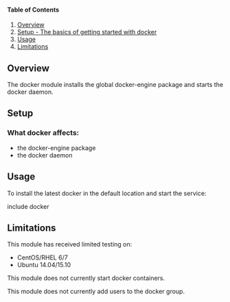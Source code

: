 #### Table of Contents

1. [Overview](#overview)
1. [Setup - The basics of getting started with docker](#setup)
1. [Usage](#usage)
1. [Limitations](#limitations)

## Overview

The docker module installs the global docker-engine package and starts the 
docker daemon.

## Setup

### What docker affects:
* the docker-engine package
* the docker daemon

## Usage

To install the latest docker in the default location and start the service:

include docker

## Limitations

This module has received limited testing on:

* CentOS/RHEL 6/7
* Ubuntu 14.04/15.10

This module does not currently start docker containers.

This module does not currently add users to the docker group.

